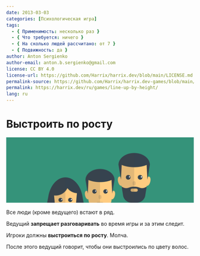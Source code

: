 ```yaml
---
date: 2013-03-03
categories: [Психологическая игра]
tags:
  - { Применимость: несколько раз }
  - { Что требуется: ничего }
  - { На сколько людей рассчитано: от 7 }
  - { Подвижность: да }
author: Anton Sergienko
author-email: anton.b.sergienko@gmail.com
license: CC BY 4.0
license-url: https://github.com/Harrix/harrix.dev/blob/main/LICENSE.md
permalink-source: https://github.com/Harrix/harrix.dev-games/blob/main/line-up-by-height/line-up-by-height.md
permalink: https://harrix.dev/ru/games/line-up-by-height/
lang: ru
---
```


# Выстроить по росту

![Featured image](featured-image.svg)

Все люди (кроме ведущего) встают в ряд.

Ведущий **запрещает разговаривать** во время игры и за этим следит.

Игроки должны **выстроиться по росту**. Молча.

После этого ведущий говорит, чтобы они выстроились по цвету волос.
